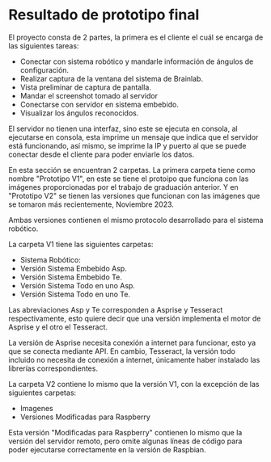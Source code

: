 ﻿# Resultado de prototipo final 

El proyecto consta de 2 partes, la primera es el cliente el cuál se encarga de las siguientes tareas:

- Conectar con sistema robótico y mandarle información de ángulos de configuración.
- Realizar captura de la ventana del sistema de Brainlab.
- Vista preliminar de captura de pantalla.
- Mandar el screenshot tomado al servidor 
- Conectarse con servidor en sistema embebido.
- Visualizar los ángulos reconocidos.

El servidor no tienen una interfaz, sino este se ejecuta en consola, al ejecutarse en consola, esta imprime un mensaje que indica que el servidor está funcionando, así mismo, se imprime la IP y puerto al que se puede conectar desde el cliente para poder enviarle los datos.

En esta sección se encuentran 2 carpetas. La primera carpeta tiene como nombre "Prototipo V1", en este se tiene el protoipo que funciona con las imágenes proporcionadas por el trabajo de graduación anterior. Y en "Prototipo V2" se tienen las versiones que funcionan con las imágenes que se tomaron más recientemente, Noviembre 2023.

Ambas versiones contienen el mismo protocolo desarrollado para el sistema robótico. 

La carpeta V1 tiene las siguientes carpetas:
- Sistema Robótico:
- Versión Sistema Embebido Asp.
- Versión Sistema Embebido Te.
- Versión Sistema Todo en uno Asp.
- Versión Sistema Todo en uno Te.

Las abreviaciones Asp  y Te corresponden a Asprise y Tesseract respectivamente, esto quiere decir que una versión implementa el motor de Asprise y el otro el Tesseract. 

La versión de Asprise necesita conexión a internet para funcionar, esto ya que se conecta mediante API. En cambio, Tesseract, la versión todo incluido no necesita de conexión a internet, únicamente haber instalado las librerías correspondientes.

La carpeta V2 contiene lo mismo que la versión V1, con la excepción de las siguientes carpetas:
- Imagenes
- Versiones Modificadas para Raspberry

Esta versión "Modificadas para Raspberry" contienen lo mismo que la versión del servidor remoto, pero omite algunas líneas de código para poder ejecutarse correctamente en la versión de Raspbian.


